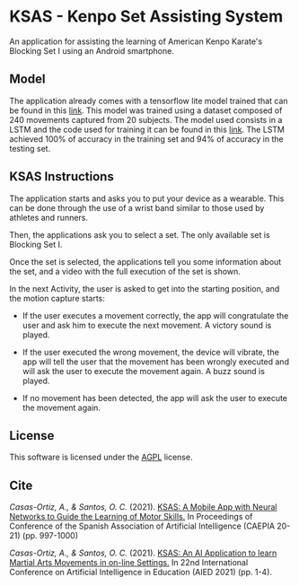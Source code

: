 # KSAS - Kenpo Set Assisting System

An application for assisting the learning of American Kenpo Karate's Blocking Set I using an Android smartphone.

## Model

The application already comes with a tensorflow lite model trained that can be found in this [link](https://github.com/AlbertoCasasOrtiz/KSAS/blob/master/app/src/main/assets/model.tflite). This model was trained using a dataset composed of 240 movements captured from 20 subjects. The model used consists in a LSTM and the code used for training it can be found in this [link](https://github.com/AlbertoCasasOrtiz/Martial-Arts-Movements-Classifier). The LSTM achieved 100% of accuracy in the training set and 94% of accuracy in the testing set.

## KSAS Instructions

The application starts and asks you to put your device as a wearable. This can be done through the use of a wrist band similar to those used by athletes and runners.

Then, the applications ask you to select a set. The only available set is Blocking Set I.

Once the set is selected, the applications tell you some information about the set, and a video with the full execution of the set is shown.

In the next Activity, the user is asked to get into the starting position, and the motion capture starts:

* If the user executes a movement correctly, the app will congratulate the user and ask him to execute the next movement. A victory sound is played.

* If the user executed the wrong movement, the device will vibrate, the app will tell the user that the movement has been wrongly executed and will ask the user to execute the movement again. A buzz sound is played.

* If no movement has been detected, the app will ask the user to execute the movement again.

## License
This software is licensed under the [AGPL](https://choosealicense.com/licenses/agpl-3.0/) license.

## Cite
*Casas-Ortiz, A., & Santos, O. C.* (2021). [KSAS: A Mobile App with Neural Networks to Guide the Learning of Motor Skills.](https://caepia20-21.uma.es/inicio_files/caepia20-21-actas.pdf) In Proceedings of Conference of the Spanish Association of Artificial Intelligence (CAEPIA 20-21) (pp. 997-1000)

*Casas-Ortiz, A., & Santos, O. C.* (2021). [KSAS: An AI Application to learn Martial Arts Movements in on-line Settings.](https://aied2021.science.uu.nl/wp-content/uploads/2021/05/KSAS-An-AI-Application-to-learn-Martial-Arts-Movements-in-on-line-Settings.pdf) In 22nd International Conference on Artificial Intelligence in Education (AIED 2021) (pp. 1-4).
